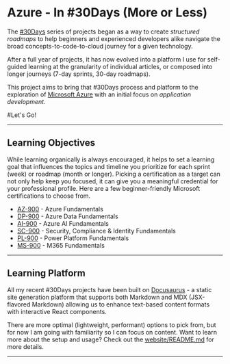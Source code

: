 # Azure - In #30Days (More or Less)

The [#30Days](https://github.com/30DaysOf/.github/blob/main/profile/README.md) series of projects began as a way to create _structured roadmaps_ to help beginners and experienced developers alike navigate the broad concepts-to-code-to-cloud journey for a given technology.

After a full year of projects, it has now evolved into a platform I use for self-guided learning at the granularity of individual articles, or composed into longer journeys (7-day sprints, 30-day roadmaps).

This project aims to bring that #30Days process and platform to the exploration of [Microsoft Azure](https://azure.microsoft.com) with an initial focus on _application development_.

#Let's Go!

---

## Learning Objectives

While learning organically is always encouraged, it helps to set a learning goal that influences the topics and timeline you prioritize for each sprint (week) or roadmap (month or longer). Picking a certification as a target can not only help keep you focused, it can give you a meaningful credential for your professional profile. Here are a few beginner-friendly Microsoft certifications to choose from.

 - [AZ-900](https://learn.microsoft.com/certifications/azure-fundamentals/) - Azure Fundamentals
 - [DP-900](https://learn.microsoft.com/certifications/azure-data-fundamentals/) - Azure Data Fundamentals
 - [AI-900](https://learn.microsoft.com/certifications/azure-ai-fundamentals/) - Azure AI Fundamentals
 - [SC-900](https://learn.microsoft.com/certifications/security-compliance-and-identity-fundamentals/) - Security, Compliance & Identity Fundamentals
 - [PL-900](https://learn.microsoft.com/certifications/power-platform-fundamentals/) - Power Platform Fundamentals
 - [MS-900](https://learn.microsoft.com/en-us/certifications/microsoft-365-fundamentals/) - M365 Fundamentals

---

## Learning Platform

All my recent #30Days projects have been built on [Docusaurus](https://docusaurus.io) - a static site generation platform that supports both Markdown and MDX (JSX-flavored Markdown) allowing us to enhance text-based content formats with interactive React components.

There are more optimal (lightweight, performant) options to pick from, but for now I am going with familiarity so I can focus on content. Want to learn more about the setup and usage? Check out  the [website/README.md](website/README.md) for more details.

---
